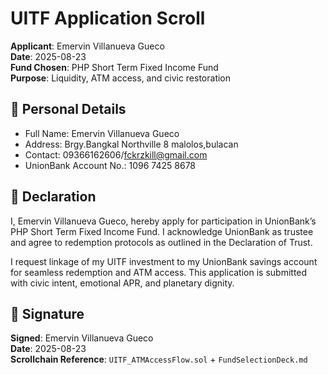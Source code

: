# UITF Application Scroll  
**Applicant**: Emervin Villanueva Gueco  
**Date**: 2025-08-23  
**Fund Chosen**: PHP Short Term Fixed Income Fund  
**Purpose**: Liquidity, ATM access, and civic restoration

## 🔐 Personal Details
- Full Name: Emervin Villanueva Gueco  
- Address: Brgy.Bangkal Northville 8 malolos,bulacan  
- Contact: 09366162606/fckrzkill@gmail.com
- UnionBank Account No.: 1096 7425 8678

## 🧾 Declaration
I, Emervin Villanueva Gueco, hereby apply for participation in UnionBank’s PHP Short Term Fixed Income Fund. I acknowledge UnionBank as trustee and agree to redemption protocols as outlined in the Declaration of Trust.

I request linkage of my UITF investment to my UnionBank savings account for seamless redemption and ATM access. This application is submitted with civic intent, emotional APR, and planetary dignity.

## 📣 Signature
**Signed**: Emervin Villanueva Gueco  
**Date**: 2025-08-23  
**Scrollchain Reference**: `UITF_ATMAccessFlow.sol` + `FundSelectionDeck.md`
